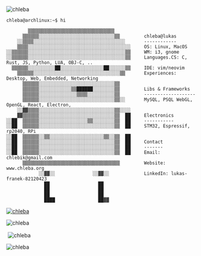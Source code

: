 <p align="left"> <img src="https://komarev.com/ghpvc/?username=chleba&label=Profile%20views&color=0e75b6&style=flat" alt="chleba" /> </p>

```console
chleba@archlinux:~$ hi

        ▒▒▒▒▒▒▒▒▒▒▒▒▒▒▒▒▒▒▒▒▒▒▒▒▒▒▒▒▒▒▒▒      
      ▒▒▒▒▒▒░░░░░░░░░░░░░░░░░░░░░░░░░░░░▒▒         chleba@lukas
    ░░▒▒▒▒░░░░░░░░░░░░░░░░░░░░░░░░░░░░░░░░░░       ------------
    ▒▒▒▒░░░░░░░░░░░░░░░░░░░░░░░░░░░░░░░░░░░░░░     OS: Linux, MacOS
░░▒▒▒▒▒▒░░░░░░░░░░░░░░░░░░░░░░░░░░░░░░░░░░░░▒▒     WM: i3, gnome
░░▒▒▒▒▒▒░░░░░░░░░░░░░░░░░░░░░░░░░░░░░░░░░░░░▒▒     Languages.CS: C, Rust, JS, Python, LUA, OBJ-C, ..
  ▒▒▒▒▒▒░░░░░░░░░░██░░░░░░░░░░░░░░░░██░░░░░░▒▒     IDE: vim/neovim
    ▒▒▒▒▒▒░░░░░░░░░░░░░░░░░░░░░░░░░░░░░░░░▒▒       Experiences: Desktop, Web, Embedded, Networking
      ▒▒▒▒▒▒░░░░░░░░░░░░░░░░░░░░░░░░░░░░▒▒
      ▒▒▒▒▒▒░░░░░░░░░░░░▒▒██████░░░░░░░░▒▒         Libs & Frameworks
      ▒▒▒▒▒▒░░░░░░░░░░░░░░▒▒▒▒░░░░░░░░░░▒▒         -------------------
      ▒▒▒▒▒▒░░░░░░░░░░░░░░░░░░░░░░░░░░░░▒▒░░       MySQL, PSQL WebGL, OpenGL, React, Electron,
    ░░▓▓▒▒▒▒░░░░░░░░░░░░░░░░░░░░░░░░░░░░▒▒░░░░     
    ▓▓▒▒▒▒▒▒░░░░░░░░░░░░░░░░░░░░░░░░░░░░▒▒  ██     Electronics
░░██  ▒▒▒▒▒▒░░░░░░░░░░░░░░░░░░▒▒░░░░░░░░▒▒  ██     -----------
░░██  ▒▒▒▒▒▒░░░░░░░░░░░░░░░░░░░░░░░░░░░░▒▒  ██     STM32, Espressif, rp2040, RPi
░░██  ▒▒▒▒▒▒░░▒▒░░░░░░░░░░░░░░░░░░░░▒▒░░▒▒  ██
░░██  ▒▒▒▒▒▒░░░░░░░░░░░░░░░░░░░░░░░░░░░░▒▒  ██     Contact
░░██  ▒▒▒▒▒▒░░░░░░░░░░░░░░░░░░░░░░░░░░░░▒▒  ██     -------
░░██  ▒▒▒▒▒▒░░░░░░░░░░░░░░░░░░░░░░░░░░░░▒▒  ██     Email: chlebik@gmail.com
      ▒▒▒▒▒▒▒▒▒▒▒▒▒▒▒▒▒▒▒▒▒▒▒▒▒▒▒▒▒▒▒▒▒▒▒▒         Website: www.chleba.org
            ░░▓▓░░              ░░▓▓░░             LinkedIn: lukas-franek-82120423
              ██                  ██          
              ██                  ██          
              ██                  ██          
              ████                ██▓▓        
```

<p align="left"> <a href="https://github.com/ryo-ma/github-profile-trophy"><img src="https://github-profile-trophy.vercel.app/?username=chleba" alt="chleba" /></a> </p>


<p><img align="center" src="https://github-readme-stats.vercel.app/api/top-langs?username=chleba&show_icons=true&locale=en&layout=compact" alt="chleba" /></p>

<p>&nbsp;<img align="center" src="https://github-readme-stats.vercel.app/api?username=chleba&show_icons=true&locale=en" alt="chleba" /></p>

<p><img align="center" src="https://github-readme-streak-stats.herokuapp.com/?user=chleba&" alt="chleba" /></p>

